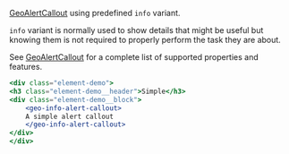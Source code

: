 [GeoAlertCallout](./#/Elements/GeoAlertCallout) using predefined `info` variant.

`info` variant is normally used to show details that might be useful but knowing
them is not required to properly perform the task they are about.

See [GeoAlertCallout](./#/Elements/GeoAlertCallout) for a complete list of supported properties
and features.

```jsx
<div class="element-demo">
<h3 class="element-demo__header">Simple</h3>
<div class="element-demo__block">
    <geo-info-alert-callout>
    A simple alert callout
    </geo-info-alert-callout>
</div>
</div>
```

